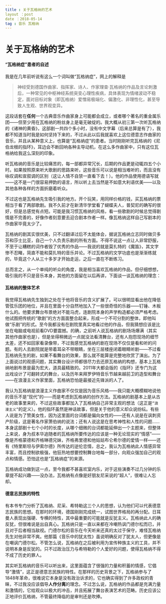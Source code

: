 ```yaml
---
title : 关于瓦格纳的艺术
layout ：post
date ：2018-05-14
tag : 音乐 瓦格纳
---
```

# 关于瓦格纳的艺术

#### “瓦格纳症”患者的自述

我是在几年前听说有这么一个词叫做“瓦格纳症”，网上的解释是

>神经受到德国作曲家、指挥家、诗人、作家理查·瓦格纳的作品及言论刺激后，一种常见的中枢神经系统突变心理性疾病，具体表现为情绪波动不稳定，面对目标对象（即瓦格纳）爱憎易极端化、偏激化、非理性化，甚至导致人生观、世界观变异。

这段话套在**任何**一个古典音乐作曲家身上可能都会成立，或者哪个著名的重金属乐团——但至少用在瓦格纳的粉丝身上是毫无破绽的。我大概从初三第一次听瓦格纳的《诸神的黄昏》，这部剧一共四个多小时，没有中文字幕（后来总算是有了），我都不知道当时我是如何坚持下来的，不过从此以后我就喜欢上这位德意志作曲家的音乐，并且从某种意义上，也算是“瓦格纳症”的患者。当时刚刚听完瓦格纳的《尼伯龙根的指环》，耳边会不断回响各种主导动机，在这么多作曲家中，只有这位瓦格纳给我这么深刻的印象。

听瓦格纳的音乐是比较痛苦的，每一部都异常冗长，后期的作品更是动辄四五个小时。如果按照原来听大歌剧的思路来听，这些音乐可以说是相当难听的，而且没有咏叹调和宣叙调的区别（这让人情不自禁一直看下去！）。他的作品使用德语写就——这不是一门很容易押韵的语言，所以听上去当然是不如意大利语优美——以及其他各种各样的方面折磨着听众。

不过这也是瓦格纳先生吸引我的地方。开个玩笑，用同样价格的钱，买瓦格纳的票相当于看了两部歌剧。我不久前才在新清华学堂看了蝴蝶夫人，普契尼的确写的很好，但是总感觉有点短。可能是我习惯瓦格纳的风格，看一些歌剧的时候总觉得剧情是不完善的，好像作者刻意要去迎合剧本作者一样。像瓦格纳这样自己写剧本的作曲家毕竟太少了。

瓦格纳的剧其实很优美，只不过翻译过后不太能体会，据说瓦格纳立志同时做贝多芬和莎士比亚，自己一个人负责乐剧的所有方面。不得不说这一点让人非常舒服，不至于让糟糕的词作者毁了优秀的作品——我说的就是莫扎特的《魔笛》，其文字惨不忍睹，简直不能和莫扎特的音乐并论。不过瓦格纳的文学功底也是渐渐练就的，毕竟这个人从三十多岁才开始走运，之后一直在不断练习。

总而言之，从一个单纯的听众的角度，我是相当喜欢瓦格纳的作品，但仔细想想，吸引我的不只是音乐本身，其他的方面留在以后再讲，下面谈一谈瓦格纳的理念：

#### 瓦格纳的整体艺术

我觉得瓦格纳先生独到之处在于他将音乐的含义扩展了。可以很明显看出他在降低管弦乐团的地位，并且在里面十分自然地加入了一些很奇怪的乐器——钉锤、木板什么的。他要求舞台布景绝对不能马虎，连剧院本身的声学构造都必须严格考虑。他试图把传统的“歌剧”的方方面面整合起来，形成一个不可分割的整体，即他叫做“乐剧”的形式。至今我都没有在剧院里真实地看过他的作品，但我猜想应该是比坐在电脑或电视前看DVD要震撼。的确，之前听人说瓦格纳的剧场场爆满（其实其他作曲家也是），但是坐得稍微远一点就没法看清舞台，还有人抱怨现场的细节太差，还不如回家看录像带，不过我感觉瓦格纳的剧在现场不仅仅是看和听的问题。有的人去剧院就是带着耳朵不带眼睛，坐在三层楼座闭着眼睛听剧——不过看瓦格纳先生的剧，如果不看舞台的效果，那么就不能算是完整地欣赏了演出。为了上面说过的观感问题，其实舞台设计师都很尽力去还原瓦格纳的构想，基本上瓦格纳地剧布景是最为宏大，道具最精致的。2011年大都会版的《指环》还专门为这出戏设计了可翻转式的舞台，以及历年来拜罗伊特音乐节越来越前卫的造型和舞台——在浪漫主义作家里面，瓦格纳恐怕是最接近先锋派的人了。

我认为瓦格纳是浪漫主义作曲家不仅仅是因为音乐风格——我只能大概模糊地说他的音乐不是“现代”的——而是考虑到瓦格纳的创作方法。瓦格纳的剧基本上是从古老的故事里来的，不过这些故事都加入了瓦格纳自己非常主观的想法（这正是`“浪漫主义”`的定义）。他的指环虽然是神话故事，但是关于他的意义却众说纷纭。有些人说是为了赞美女性，因为这里面的台词都是偏向女性的——还有人说是在讽刺资产阶级，这是著名作家萧伯纳的说法；还有人说这是在思考神性和人性的问题……本身这部剧十七个小时的长度，从哪个细微的台词都能延伸出一个主题来，但整体上来说，身为叔本华追随者的瓦格纳所要传达的应该是一种无论现实的“情感”——像是齐格蒙德和齐格琳德兄妹，齐格弗里德和他姑姑布仑希尔德的爱情一样——还有《特里斯坦与伊索尔德》所传达的逆伦恋情，总之，我认为瓦格纳此人情感异常丰富，而且控制欲极强，他狂热地想要控制舞台地每一部分，向观众强加自己的观点和情感。恐怕这也是“瓦格纳症”的来源。

瓦格纳成功做到这一点，至今我都不甚喜欢室内乐，对于这些演奏不过几分钟的乐章提不起兴趣——没办法，瓦格纳有点像是好朋友尼采说的“超人”，很难让人忘却。

#### 德意志民族的特性

有本书专门分析了瓦格纳、尼采、希特勒这三个人的思想，认为他们可以代表德意志民族的思想。在那时的环境，德国刚刚完成统一，试图世界格局的再分配。日耳曼人表现出强硬、专横的特性，其中最重要的可能就是反犹主义。瓦格纳此人的确反犹，但很难说是出自真心。瓦格纳只是一直以来都在冷嘲热讽门德尔松而已，并且对于后者相当敌视。门德尔松的音乐在今天听来还真的太过于保守，难怪瓦格纳先生对他非常不爽。他那篇《音乐中的犹太性》虽说明确反对了犹太人，但更像是在嘲讽门德尔松。不管怎么说，瓦格纳在之后被利用为宣传种族主义的工具，并不说明本身是反犹的。只不过政治压力与希特勒的个人爱好的问题，使得瓦格纳不得不成了历史的罪人。

其实听瓦格纳的音乐可以听出来，这里面蕴含了很强的力量和积蓄的情感，它倡导“激情”，这正是德意志民族的特性。在那样的历史背景之下，瓦格纳参与了1848年革命，很难说它本身是没有政治诉求的，它也确实得到了许多政权的青睐，不过我没应该倡导**人作分离**的理念。不过怎么说，瓦格纳的作品都是充满力量和激情的，它给观众以极大的冲击，并且拓展了舞台表演艺术的范畴。历史应该公正地评价瓦格纳，不管最终降临的是审判还是吹捧。
